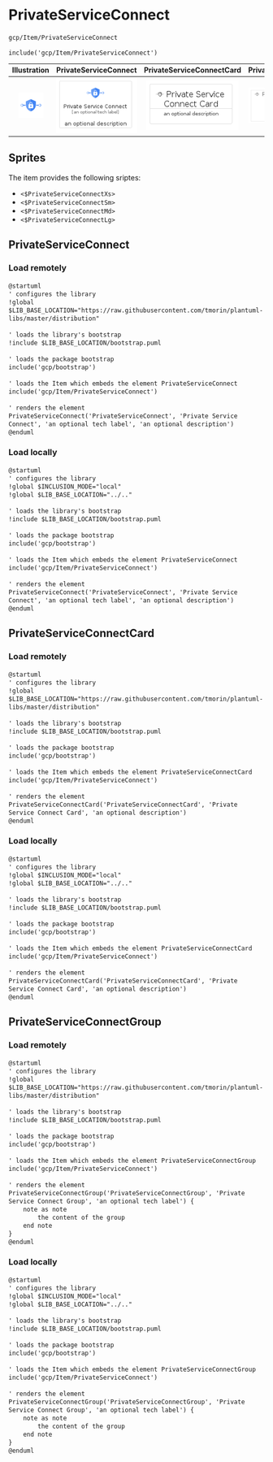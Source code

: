 # PrivateServiceConnect


```text
gcp/Item/PrivateServiceConnect
```

```text
include('gcp/Item/PrivateServiceConnect')
```



| Illustration | PrivateServiceConnect | PrivateServiceConnectCard | PrivateServiceConnectGroup |
| :---: | :---: | :---: | :---: |
| ![illustration for Illustration](../../gcp/Item/PrivateServiceConnect.png) | ![illustration for PrivateServiceConnect](../../gcp/Item/PrivateServiceConnect.Local.png) | ![illustration for PrivateServiceConnectCard](../../gcp/Item/PrivateServiceConnectCard.Local.png) | ![illustration for PrivateServiceConnectGroup](../../gcp/Item/PrivateServiceConnectGroup.Local.png) |



## Sprites
The item provides the following sriptes:

- `<$PrivateServiceConnectXs>`
- `<$PrivateServiceConnectSm>`
- `<$PrivateServiceConnectMd>`
- `<$PrivateServiceConnectLg>`





## PrivateServiceConnect

### Load remotely
```plantuml
@startuml
' configures the library
!global $LIB_BASE_LOCATION="https://raw.githubusercontent.com/tmorin/plantuml-libs/master/distribution"

' loads the library's bootstrap
!include $LIB_BASE_LOCATION/bootstrap.puml

' loads the package bootstrap
include('gcp/bootstrap')

' loads the Item which embeds the element PrivateServiceConnect
include('gcp/Item/PrivateServiceConnect')

' renders the element
PrivateServiceConnect('PrivateServiceConnect', 'Private Service Connect', 'an optional tech label', 'an optional description')
@enduml
```

### Load locally
```plantuml
@startuml
' configures the library
!global $INCLUSION_MODE="local"
!global $LIB_BASE_LOCATION="../.."

' loads the library's bootstrap
!include $LIB_BASE_LOCATION/bootstrap.puml

' loads the package bootstrap
include('gcp/bootstrap')

' loads the Item which embeds the element PrivateServiceConnect
include('gcp/Item/PrivateServiceConnect')

' renders the element
PrivateServiceConnect('PrivateServiceConnect', 'Private Service Connect', 'an optional tech label', 'an optional description')
@enduml
```

## PrivateServiceConnectCard

### Load remotely
```plantuml
@startuml
' configures the library
!global $LIB_BASE_LOCATION="https://raw.githubusercontent.com/tmorin/plantuml-libs/master/distribution"

' loads the library's bootstrap
!include $LIB_BASE_LOCATION/bootstrap.puml

' loads the package bootstrap
include('gcp/bootstrap')

' loads the Item which embeds the element PrivateServiceConnectCard
include('gcp/Item/PrivateServiceConnect')

' renders the element
PrivateServiceConnectCard('PrivateServiceConnectCard', 'Private Service Connect Card', 'an optional description')
@enduml
```

### Load locally
```plantuml
@startuml
' configures the library
!global $INCLUSION_MODE="local"
!global $LIB_BASE_LOCATION="../.."

' loads the library's bootstrap
!include $LIB_BASE_LOCATION/bootstrap.puml

' loads the package bootstrap
include('gcp/bootstrap')

' loads the Item which embeds the element PrivateServiceConnectCard
include('gcp/Item/PrivateServiceConnect')

' renders the element
PrivateServiceConnectCard('PrivateServiceConnectCard', 'Private Service Connect Card', 'an optional description')
@enduml
```

## PrivateServiceConnectGroup

### Load remotely
```plantuml
@startuml
' configures the library
!global $LIB_BASE_LOCATION="https://raw.githubusercontent.com/tmorin/plantuml-libs/master/distribution"

' loads the library's bootstrap
!include $LIB_BASE_LOCATION/bootstrap.puml

' loads the package bootstrap
include('gcp/bootstrap')

' loads the Item which embeds the element PrivateServiceConnectGroup
include('gcp/Item/PrivateServiceConnect')

' renders the element
PrivateServiceConnectGroup('PrivateServiceConnectGroup', 'Private Service Connect Group', 'an optional tech label') {
    note as note
        the content of the group
    end note
}
@enduml
```

### Load locally
```plantuml
@startuml
' configures the library
!global $INCLUSION_MODE="local"
!global $LIB_BASE_LOCATION="../.."

' loads the library's bootstrap
!include $LIB_BASE_LOCATION/bootstrap.puml

' loads the package bootstrap
include('gcp/bootstrap')

' loads the Item which embeds the element PrivateServiceConnectGroup
include('gcp/Item/PrivateServiceConnect')

' renders the element
PrivateServiceConnectGroup('PrivateServiceConnectGroup', 'Private Service Connect Group', 'an optional tech label') {
    note as note
        the content of the group
    end note
}
@enduml
```

